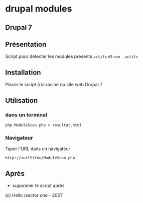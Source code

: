 # drupal modules



## Drupal 7

## Présentation

Script pour détecter les modules présents `actifs` et `non  actifs`

## Installation

Placer le script à la racine du site web Drupal 7


## Utilisation

### dans un terminal

```
php ModuleScan.php > resultat.html
```


### Navigateur

Taper l'URL dans un navigateur

```
http://<urlSite>/ModuleScan.php
```

## Après

- supprimer le script après


(c) Hello /sector one - 2007 

